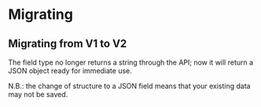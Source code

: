 # Migrating

## Migrating from V1 to V2

The field type no longer returns a string through the API; now it will return a
JSON object ready for immediate use.

N.B.: the change of structure to a JSON field means that your existing data may not be saved.
